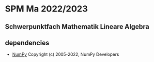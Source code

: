 # SPM Ma 2022/2023
## Schwerpunktfach Mathematik Lineare Algebra
## dependencies
- [NumPy](https://numpy.org/) Copyright (c) 2005-2022, NumPy Developers
